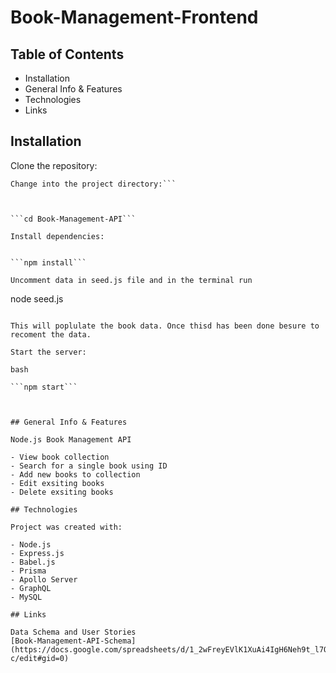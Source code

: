 # Book-Management-Frontend

## Table of Contents

- Installation
- General Info & Features
- Technologies
- Links

## Installation

Clone the repository:

````git clone https://github.com/DMVCodeX/Book-Management-API.git
Change into the project directory:```



```cd Book-Management-API```

Install dependencies:


```npm install```

Uncomment data in seed.js file and in the terminal run

````

node seed.js

````

This will poplulate the book data. Once thisd has been done besure to recoment the data.

Start the server:

bash

```npm start```



## General Info & Features

Node.js Book Management API

- View book collection
- Search for a single book using ID
- Add new books to collection
- Edit exsiting books
- Delete exsiting books

## Technologies

Project was created with:

- Node.js
- Express.js
- Babel.js
- Prisma
- Apollo Server
- GraphQL
- MySQL

## Links

Data Schema and User Stories
[Book-Management-API-Schema](https://docs.google.com/spreadsheets/d/1_2wFreyEVlK1XuAi4IgH6Neh9t_l7O06_0kgFn3Ch-c/edit#gid=0)
````
